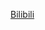 [Bilibili](https://www.bilibili.com/video/BV1D8411R7GV/?spm_id_from=333.1387.favlist.content.click&vd_source=c801aa3fac0e6e97b0df71f74a8b25bd)